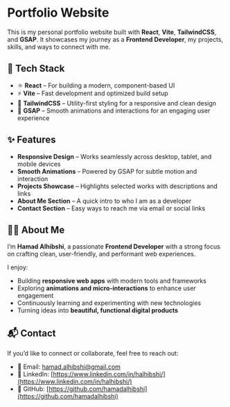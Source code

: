 # Portfolio Website

This is my personal portfolio website built with **React**, **Vite**, **TailwindCSS**, and **GSAP**. It showcases my journey as a **Frontend Developer**, my projects, skills, and ways to connect with me.

## 🚀 Tech Stack

- ⚛️ **React** – For building a modern, component-based UI
- ⚡ **Vite** – Fast development and optimized build setup
- 🎨 **TailwindCSS** – Utility-first styling for a responsive and clean design
- 🎥 **GSAP** – Smooth animations and interactions for an engaging user experience

## ✨ Features

- **Responsive Design** – Works seamlessly across desktop, tablet, and mobile devices
- **Smooth Animations** – Powered by GSAP for subtle motion and interaction
- **Projects Showcase** – Highlights selected works with descriptions and links
- **About Me Section** – A quick intro to who I am as a developer
- **Contact Section** – Easy ways to reach me via email or social links

## 👨‍💻 About Me

I’m **Hamad Alhibshi**, a passionate **Frontend Developer** with a strong focus on crafting clean, user-friendly, and performant web experiences.

I enjoy:

- Building **responsive web apps** with modern tools and frameworks
- Exploring **animations and micro-interactions** to enhance user engagement
- Continuously learning and experimenting with new technologies
- Turning ideas into **beautiful, functional digital products**

## 📬 Contact

If you’d like to connect or collaborate, feel free to reach out:

- 📧 Email: [hamad.alhibshi@gmail.com](mailto:hamad.alhibshi@gmail.com)
- 💼 LinkedIn: [https://www.linkedin.com/in/halhibshi/](https://www.linkedin.com/in/halhibshi/)
- 🐙 GitHub: [https://github.com/hamadalhibshi](https://github.com/hamadalhibshi)
